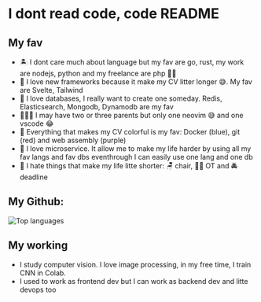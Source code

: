 # I dont read code, code README 

## My fav

- 🏝 I dont care much about language but my fav are go, rust, my work are nodejs, python and my freelance are php  🤦‍♂️
- 🤹 I love new frameworks because it make my CV litter longer 😅. My fav are Svelte, Tailwind
- 🍱 I love databases, I really want to create one someday. Redis, Elasticsearch, Mongodb, Dynamodb are my fav
- 👨‍👩‍👦 I may have two or three parents but only one neovim 😅 and one vscode 😂
- 🌈 Everything that makes my CV colorful is my fav: Docker (blue), git (red) and web assembly (purple)
- 🥗 I love microservice. It allow me to make my life harder by using all my fav langs and fav dbs eventhrough I can easily use one lang and one db
- 🌋 I hate things that make my life litte shorter: 🪑 chair, 🏋️‍♂️ OT and 🚔 deadline

## My Github:

![Top languages](https://github-readme-stats.vercel.app/api/top-langs/?username=Nguyen-Hoang-Nam&layout=compact&langs_count=10)

## My working

- I study computer vision. I love image processing, in my free time, I train CNN in Colab.
- I used to work as frontend dev but I can work as backend dev and litte devops too
